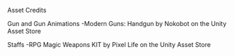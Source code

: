 Asset Credits

Gun and Gun Animations
-Modern Guns: Handgun by Nokobot on the Unity Asset Store

Staffs
-RPG Magic Weapons KIT by Pixel Life on the Unity Asset Store
